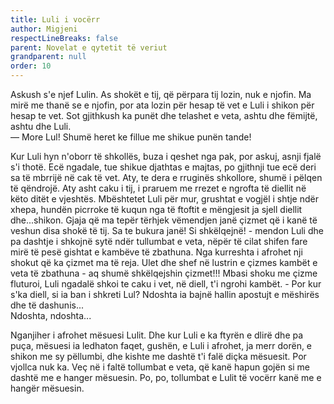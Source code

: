 ```yaml
---
title: Luli i vocërr
author: Migjeni
respectLineBreaks: false
parent: Novelat e qytetit të veriut
grandparent: null
order: 10
---
```


Askush s'e njef Lulin. As shokët e tij, që përpara tij lozin,
nuk e njofin. Ma mirë me thanë se e njofin, por ata lozin për
hesap të vet e Luli i shikon për hesap te vet. Sot gjithkush
ka punët dhe telashet e veta, ashtu dhe fëmijtë, ashtu dhe
Luli.
<br>— More Lul! Shumë heret ke fillue me shikue punën tande!

Kur Luli hyn n'oborr të shkollës, buza i qeshet nga pak,
por askuj, asnji fjalë s'i thotë. Ecë ngadale, tue shikue
djathtas e majtas, po gjithnji tue ecë deri sa të mbrrijë
në cak të vet. Aty, te dera e rruginës shkollore, shumë i
pëlqen të qëndrojë. Aty asht caku i tij, i praruem me rrezet
e ngrofta të diellit në këto ditët e vjeshtës. Mbështetet
Luli për mur, grushtat e vogjël i shtje ndër xhepa, hundën
picrroke të kuqun nga të ftoftit e mëngjesit ja sjell diellit
dhe...shikon. Gjaja që ma tepër tërhjek vëmendjen janë çizmet
që i kanë të veshun disa shokë të tij. Sa te bukura janë!
Si shkëlqejnë! - mendon Luli dhe pa dashtje i shkojnë sytë
ndër tullumbat e veta, nëpër të cilat shifen fare mirë të
pesë gishtat e kambëve të zbathuna. Nga kurreshta i afrohet
nji shokut që ka çizmet ma të reja. Ulet dhe shef në lustrin
e çizmes kambët e veta të zbathuna - aq shumë shkëlqejshin
çizmet!!! Mbasi shoku me çizme fluturoi, Luli ngadalë shkoi
te caku i vet, në diell, t'i ngrohi kambët. - Por kur s'ka
diell, si ia ban i shkreti Lul? Ndoshta ia bajnë hallin
apostujt e mëshirës dhe të dashunis...
<br>Ndoshta, ndoshta...

Nganjiher i afrohet mësuesi Lulit. Dhe kur Luli e ka ftyrën
e dlirë dhe pa puça, mësuesi ia ledhaton faqet, gushën, e
Luli i afrohet, ja merr dorën, e shikon me sy pëllumbi, dhe
kishte me dashtë t'i falë diçka mësuesit. Por vjollca nuk ka.
Veç në i faltë tollumbat e veta, që kanë hapun gojën si me
dashtë me e hanger mësuesin. Po, po, tollumbat e Lulit të
vocërr kanë me e hangër mësuesin.
